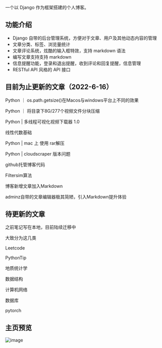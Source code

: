 一个以 Django 作为框架搭建的个人博客。


## 功能介绍
- Django 自带的后台管理系统，方便对于文章、用户及其他动态内容的管理
- 文章分类、标签、浏览量统计
- 文章评论系统，炫酷的输入框特效，支持 markdown 语法
- 编写文章支持支持 markdown 
- 信息提醒功能，登录和退出提醒，收到评论和回复提醒，信息管理
- RESTful API 风格的 API 接口

## 目前为止更新的文章（2022-6-16）

Python ｜ os.path.getsize()在Macos与windows平台上不同的效果

Python ｜ 将目录下8G/277个视频文件分块压缩

Python |  多线程可视化视频下载器 1.0

线性代数基础

Python | mac 上 使用 rar解压

Python | cloudscraper 版本问题

github托管博客代码

Filtersim算法

博客新增文章加入Markdown

adminz自带的文章编辑器极其简陋，引入Markdown提升体验

## 待更新的文章
之前笔记写在本地，目前陆续迁移中

大致分为这几类

Leetcode

PythonTip

地质统计学

数据结构

计算机网络

数据库

pytorch


## 主页预览
![image](https://user-images.githubusercontent.com/101266608/173971267-77fe6ac8-91d2-4b36-9e49-d69733fc8f23.png)


